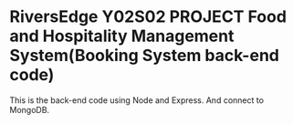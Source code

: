 # RiversEdge Y02S02 PROJECT Food and Hospitality Management System(Booking System back-end code)

This is the back-end code using Node and Express. And connect to MongoDB.
